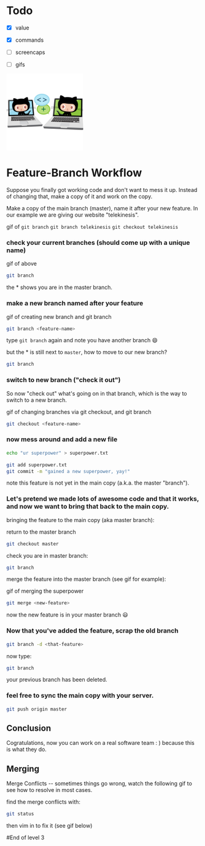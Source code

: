 # Todo

* [x] value
* [x] commands
* [ ] screencaps
* [ ] gifs


<img src="../Img/collabocats.jpg" width="200px"/>

# Feature-Branch Workflow


Suppose you finally got working code and don't want to mess it up.
Instead of changing that, make a copy of it and work on the copy.

Make a copy of the main branch (master), name it after your new feature.
In our example we are giving our website "telekinesis".


gif of `git branch` `git branch telekinesis` `git checkout telekinesis`

### check your current branches (should come up with a unique name)

gif of above

```sh
git branch
```

the * shows you are in the master branch.

### make a new branch named after your feature


gif of creating new branch and git branch
```sh
git branch <feature-name>
```
type `git branch` again and note you have another branch :smile:

but the * is still next to `master`, how to move to our new branch?

```sh
git branch
```

### switch to new branch ("check it out")

So now "check out" what's going on in that branch, which is the way to switch to a new branch.

gif of changing branches via git checkout, and git branch

```sh
git checkout <feature-name>
```

### now mess around and add a new file 

```sh
echo "ur superpower" > superpower.txt
```

```sh
git add superpower.txt
git commit -m "gained a new superpower, yay!"
```
note this feature is not yet in the main copy (a.k.a. the master "branch").

### Let's pretend we made lots of awesome code and that it works, and now we want to bring that back to the main copy.

bringing the feature to the main copy (aka master branch):

return to the master branch
```sh
git checkout master
```
check you are in master branch:

```sh
git branch
```

merge the feature into the master branch (see gif for example):

gif of merging the superpower

```sh
git merge <new-feature>
```

now the new feature is in your master branch :smiley:

### Now that you've added the feature, scrap the old branch


```sh
git branch -d <that-feature>
```

now type:

```sh
git branch
```

your previous branch has been deleted.

### feel free to sync the main copy with your server.

```sh
git push origin master
```

## Conclusion

Cogratulations, now you can work on a real software team : )  because this is what they do.


## Merging 

Merge Conflicts -- sometimes things go wrong, watch the following gif to see how to resolve in most cases.

find the merge conflicts with:

```sh
git status
```

then vim in to fix it (see gif below)

#End of level 3
